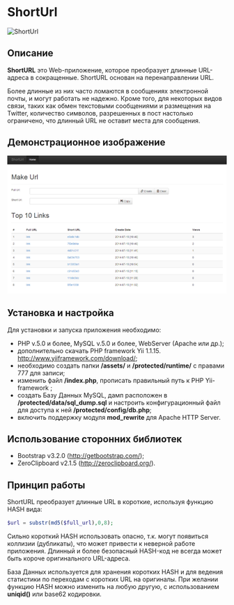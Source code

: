 ShortUrl
========

![ShortUrl](http://www.techgid.ru/img/2012/11/28/turn-long-short.jpg)

Описание
---------

**ShortURL** это Web-приложение, которое преобразует длинные URL-адреса в сокращенные. ShortURL основан на перенаправлении URL.

Более длинные из них часто ломаются в сообщениях электронной почты, и могут работать не надежно. Кроме того, для некоторых видов связи, таких как обмен текстовыми сообщениями и размещения на Twitter, количество символов, разрешенных в пост настолько ограничено, что длинный URL не оставит места для сообщения.

Демонстрационное изображение
---------
![ShortUrl](https://github.com/PitBult/shorturl/blob/master/demo.png)

Установка и настройка
---------
Для установки и запуска приложения необходимо:
- PHP v.5.0 и более, MySQL v.5.0 и более, WebServer (Apache или др.);
- дополнительно скачать PHP framework Yii 1.1.15. http://www.yiiframework.com/download/;
- необходимо создать папки **/assets/** и **/protected/runtime/** с правами 777 для записи;
- изменить файл **/index.php**, прописать правильный путь к PHP Yii-framework ;
- создать Базу Данных MySQL, дамп расположен в **/protected/data/sql_dump.sql** и настроить конфигурационный файл для доступа к ней **/protected/config/db.php**;
- включить поддержку модуля **mod_rewrite** для Apache HTTP Server.

Использование сторонних библиотек
---------
- Bootstrap v3.2.0 (http://getbootstrap.com/);
- ZeroClipboard v2.1.5 (http://zeroclipboard.org/).

Принцип работы
---------
ShortURL преобразует длинные URL в короткие, используя функцию HASH вида: 
```php
$url = substr(md5($full_url),0,8);
```
Сильно короткий HASH использовать опасно, т.к. могут появиться коллизии (дубликаты), что может привести к неверной работе приложения. Длинный и более безопасный HASH-код не всегда может быть короче оригинального URL-адреса.

База Данных используется для хранения коротких HASH и для ведения статистики по переходам с коротких URL на оригиналы.
При желании функцию HASH можно изменить на любую другую, с использованием **uniqid()** или base62 кодировки.
